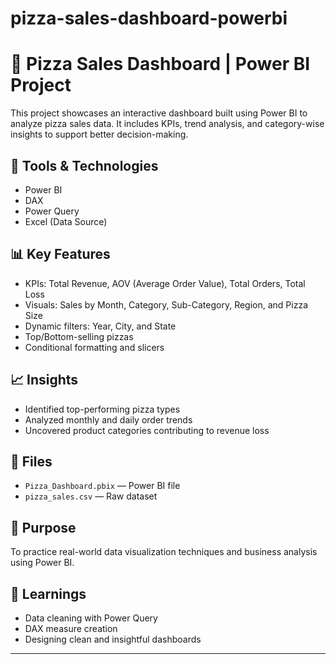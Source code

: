# pizza-sales-dashboard-powerbi

# 🍕 Pizza Sales Dashboard | Power BI Project

This project showcases an interactive dashboard built using Power BI to analyze pizza sales data. It includes KPIs, trend analysis, and category-wise insights to support better decision-making.

## 🔧 Tools & Technologies
- Power BI
- DAX
- Power Query
- Excel (Data Source)

## 📊 Key Features
- KPIs: Total Revenue, AOV (Average Order Value), Total Orders, Total Loss
- Visuals: Sales by Month, Category, Sub-Category, Region, and Pizza Size
- Dynamic filters: Year, City, and State
- Top/Bottom-selling pizzas
- Conditional formatting and slicers

## 📈 Insights
- Identified top-performing pizza types
- Analyzed monthly and daily order trends
- Uncovered product categories contributing to revenue loss

## 📁 Files
- `Pizza_Dashboard.pbix` — Power BI file
- `pizza_sales.csv` — Raw dataset

## 🎯 Purpose
To practice real-world data visualization techniques and business analysis using Power BI.

## 🧠 Learnings
- Data cleaning with Power Query
- DAX measure creation
- Designing clean and insightful dashboards

---
